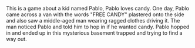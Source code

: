 This is a game about a kid named Pablo, Pablo loves candy. 
One day, Pablo came across a van with the words "FREE CANDY" plastered onto the side and also saw a middle-aged man wearing ragged clothes driving it. 
The man noticed Pablo and told him to hop in if he wanted candy.
Pablo hopped in and ended up in this mysterious basement trapped and trying to find a way out.
